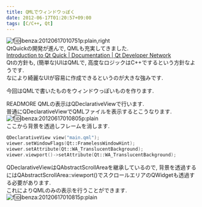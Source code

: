 ```yaml
---
title: QMLでウィンドウっぽく
date: 2012-06-17T01:20:57+09:00
tags: [C/C++, Qt]
---
```


![f:id:ibenza:20120617010751p:plain,right](/2012/06/17/012057/20120617010751.png)  
QtQuickの開発が進んで, QMLも充実してきました\.  
[Introduction to Qt Quick | Documentation | Qt Developer Network](http://qt-project.org/doc/qt-4.8/qml-intro.html)  
Qtの方針も, \(簡単な\)UIはQMLで, 高度なロジックはC\+\+でするという方針なようです\.  
なにより綺麗なUIが容易に作成できるというのが大きな強みです\.

今回はQMLで書いたものをウィンドウっぽいものを作ります\.

READMORE
QMLの表示はQDeclarativeViewで行います\.  
普通にQDeclarativeViewでQMLファイルを表示するとこうなります\.  
![f:id:ibenza:20120617010805p:plain](/2012/06/17/012057/20120617010805.png)  
ここから背景を透過しフレームを消します\.

```cpp
QDeclarativeView view("main.qml");
viewer.setWindowFlags(Qt::FramelessWindowHint);
viewer.setAttribute(Qt::WA_TranslucentBackground);
viewer.viewport()->setAttribute(Qt::WA_TranslucentBackground);
```

QDeclarativeViewはQAbstractScrollAreaを継承しているので, 背景を透過するにはQAbstractScrollArea::viewport\(\)でスクロールエリアのQWidgetも透過する必要があります\.  
これによりQMLのみの表示を行うことができます\.  
![f:id:ibenza:20120617010815p:plain](/2012/06/17/012057/20120617010815.png)

